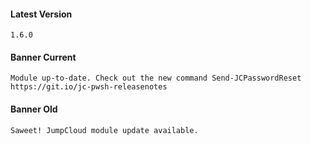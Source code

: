 #### Latest Version

```
1.6.0
```

#### Banner Current

```
Module up-to-date. Check out the new command Send-JCPasswordReset https://git.io/jc-pwsh-releasenotes 
```

#### Banner Old

```
Saweet! JumpCloud module update available.
```
